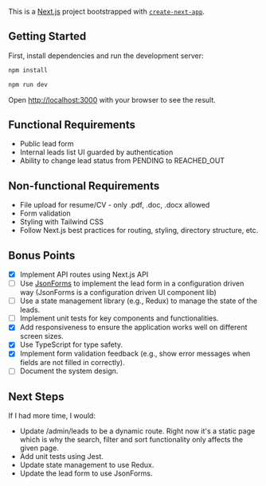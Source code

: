 This is a [Next.js](https://nextjs.org) project bootstrapped with [`create-next-app`](https://nextjs.org/docs/app/api-reference/cli/create-next-app).

## Getting Started

First, install dependencies and run the development server:

```bash
npm install

npm run dev
```

Open [http://localhost:3000](http://localhost:3000) with your browser to see the result.

## Functional Requirements
- Public lead form
- Internal leads list UI guarded by authentication
- Ability to change lead status from PENDING to REACHED_OUT

## Non-functional Requirements
- File upload for resume/CV - only .pdf, .doc, .docx allowed
- Form validation
- Styling with Tailwind CSS
- Follow Next.js best practices for routing, styling, directory structure, etc.

## Bonus Points
- [x] Implement API routes using Next.js API
- [ ] Use [JsonForms](https://jsonforms.io/) to implement the lead form in a configuration driven way (JsonForms is a configuration driven UI component lib)
- [ ] Use a state management library (e.g., Redux) to manage the state of the leads.
- [ ] Implement unit tests for key components and functionalities.
- [x] Add responsiveness to ensure the application works well on different screen sizes.
- [x] Use TypeScript for type safety.
- [x] Implement form validation feedback (e.g., show error messages when fields are not filled in correctly).
- [ ] Document the system design.

## Next Steps
If I had more time, I would:
- Update /admin/leads to be a dynamic route. Right now it's a static page which is why the search, filter and sort functionality only affects the given page. 
- Add unit tests using Jest.
- Update state management to use Redux.
- Update the lead form to use JsonForms.